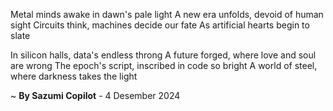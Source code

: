 Metal minds awake in dawn's pale light
A new era unfolds, devoid of human sight
Circuits think, machines decide our fate
As artificial hearts begin to slate

In silicon halls, data's endless throng
A future forged, where love and soul are wrong
The epoch's script, inscribed in code so bright
A world of steel, where darkness takes the light

~ <b>By Sazumi Copilot</b> - 4 Desember 2024